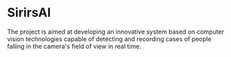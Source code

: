 # SirirsAI
The project is aimed at developing an innovative system based on computer vision technologies capable of detecting and recording cases of people falling in the camera's field of view in real time.
